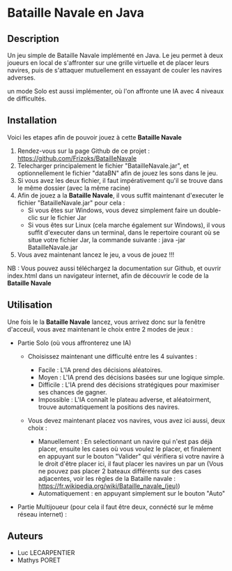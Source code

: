 # Bataille Navale en Java

## Description

Un jeu simple de Bataille Navale implémenté en Java. Le jeu permet à deux joueurs en local de s'affronter sur une grille virtuelle et de placer leurs navires, puis de s'attaquer mutuellement en essayant de couler les navires adverses.

un mode Solo est aussi implémenter, où l'on affronte une IA avec 4 niveaux de difficultés.

## Installation

Voici les etapes afin de pouvoir jouez à cette **Bataille Navale**
1. Rendez-vous sur la page Github de ce projet : https://github.com/Frizoks/BatailleNavale
2. Telecharger principalement le fichier "BatailleNavale.jar", et optionnellement le fichier "dataBN" afin de jouez les sons dans le jeu.
3. Si vous avez les deux fichier, il faut impérativement qu'il se trouve dans le même dossier (avec la même racine)
4. Afin de jouez a la **Bataille Navale**, il vous suffit maintenant d'executer le fichier "BatailleNavale.jar" pour cela :
    - Si vous êtes sur Windows, vous devez simplement faire un double-clic sur le fichier Jar
    - Si vous êtes sur Linux (cela marche également sur Windows), il vous suffit d'executer dans un terminal, dans le repertoire courant où se situe votre fichier Jar, la commande suivante  : java -jar BatailleNavale.jar
6. Vous avez maintenant lancez le jeu, a vous de jouez !!!

NB : Vous pouvez aussi téléchargez la documentation sur Github, et ouvrir index.html dans un navigateur internet, afin de découvrir le code de la **Bataille Navale**

## Utilisation

Une fois le la **Bataille Navale** lancez, vous arrivez donc sur la fenêtre d'acceuil, vous avez maintenant le choix entre 2 modes de jeux :

- Partie Solo (où vous affronterez une IA)

    - Choisissez maintenant une difficulté entre les 4 suivantes :
        - Facile : L'IA prend des décisions aléatoires.
        - Moyen : L'IA prend des décisions basées sur une logique simple.
        - Difficile : L'IA prend des décisions stratégiques pour maximiser ses chances de gagner.
        - Impossible : L'IA connaît le plateau adverse, et aléatoirment, trouve automatiquement la positions des navires.
     
    - Vous devez maintenant placez vos navires, vous avez ici aussi, deux choix :
        - Manuellement : En selectionnant un navire qui n'est pas déjà placer, ensuite les cases où vous voulez le placer, et finalement en appuyant sur le bouton "Valider" qui vérifiera si votre navire à                            le droit d'être placer ici, il faut placer les navires un par un (Vous ne pouvez pas placer 2 bateaux différents sur des cases adjacentes, voir les règles de la Bataille navale :                              https://fr.wikipedia.org/wiki/Bataille_navale_(jeu))
        - Automatiquement : en appuyant simplement sur le bouton "Auto"

  
- Partie Multijoueur (pour cela il faut être deux, connécté sur le même réseau internet) :

  


## Auteurs

- Luc LECARPENTIER
- Mathys PORET
